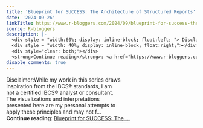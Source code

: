 ```yaml
---
title: 'Blueprint for SUCCESS: The Architecture of Structured Reports'
date: '2024-09-26'
linkTitle: https://www.r-bloggers.com/2024/09/blueprint-for-success-the-architecture-of-structured-reports/
source: R-bloggers
description: |-
  <div style = "width:60%; display: inline-block; float:left; "> Disclaimer:While my work in this series draws inspiration from the IBCS® standards, I am not a certified IBCS® analyst or consultant. The visualizations and interpretations presented here are my personal attempts to apply these principles and may not f...</div>
  <div style = "width: 40%; display: inline-block; float:right;"></div>
  <div style="clear: both;"></div>
  <strong>Continue reading</strong>: <a href="https://www.r-bloggers.com/2024/09/blueprint-for-success-the-architecture-of-structured-reports/">Blueprint for SUCCESS: The ...
disable_comments: true
---
```

<div style = "width:60%; display: inline-block; float:left; "> Disclaimer:While my work in this series draws inspiration from the IBCS® standards, I am not a certified IBCS® analyst or consultant. The visualizations and interpretations presented here are my personal attempts to apply these principles and may not f...</div>
<div style = "width: 40%; display: inline-block; float:right;"></div>
<div style="clear: both;"></div>
<strong>Continue reading</strong>: <a href="https://www.r-bloggers.com/2024/09/blueprint-for-success-the-architecture-of-structured-reports/">Blueprint for SUCCESS: The ...